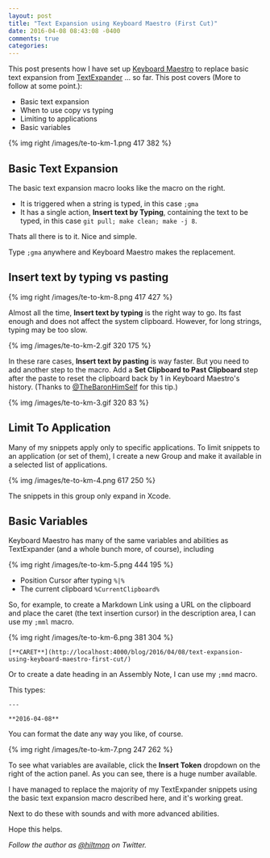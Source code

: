 ```yaml
---
layout: post
title: "Text Expansion using Keyboard Maestro (First Cut)"
date: 2016-04-08 08:43:08 -0400
comments: true
categories: 
---
```


This post presents how I have set up [Keyboard Maestro](http://www.keyboardmaestro.com/main/) to replace basic text expansion from [TextExpander](https://smilesoftware.com/textexpander) ... so far. This post covers <span class="light">(More to follow at some point.)</span>:

* Basic text expansion
* When to use copy vs typing
* Limiting to applications
* Basic variables


{% img right /images/te-to-km-1.png 417 382 %}

## Basic Text Expansion

The basic text expansion macro looks like the macro on the right.

* It is triggered when a string is typed, in this case `;gma`
* It has a single action, **Insert text by Typing**, containing the text to be typed, in this case `git pull; make clean; make -j 8`.

Thats all there is to it. Nice and simple.

Type `;gma` anywhere and Keyboard Maestro makes the replacement.

## Insert text by typing vs pasting

{% img right /images/te-to-km-8.png 417 427 %}

Almost all the time, **Insert text by typing** is the right way to go. Its fast enough and does not affect the system clipboard. However, for long strings, typing may be too slow.

{% img /images/te-to-km-2.gif 320 175 %}

In these rare cases, **Insert text by pasting** is way faster. But you need to add another step to the macro. Add a **Set Clipboard to Past Clipboard** step after the paste to reset the clipboard back by 1 in Keyboard Maestro's history. <span class="light">(Thanks to [@TheBaronHimSelf](https://twitter.com/TheBaronHimself) for this tip.)</span>

{% img /images/te-to-km-3.gif 320 83 %}

## Limit To Application

Many of my snippets apply only to specific applications. To limit snippets to an application (or set of them), I create a new Group and make it available in a selected list of applications.

{% img /images/te-to-km-4.png 617 250 %}

The snippets in this group only expand in Xcode.

## Basic Variables

Keyboard Maestro has many of the same variables and abilities as TextExpander (and a whole bunch more, of course), including

{% img right /images/te-to-km-5.png 444 195 %}

* Position Cursor after typing `%|%`
* The current clipboard `%CurrentClipboard%`

So, for example, to create a Markdown Link using a URL on the clipboard and place the caret (the text insertion cursor) in the description area, I can use my `;mml` macro.

{% img right /images/te-to-km-6.png 381 304 %}

	[**CARET**](http://localhost:4000/blog/2016/04/08/text-expansion-using-keyboard-maestro-first-cut/)

Or to create a date heading in an Assembly Note, I can use my `;mmd` macro.

This types:

	---
	
	**2016-04-08**
	
You can format the date any way you like, of course.

{% img right /images/te-to-km-7.png 247 262 %}

To see what variables are available, click the **Insert Token** dropdown on the right of the action panel. As you can see, there is a huge number available.

I have managed to replace the majority of my TextExpander snippets using the basic text expansion macro described here, and it's working great.

<span class="light">Next to do these with sounds and with more advanced abilities.</span>

Hope this helps.

*Follow the author as [@hiltmon](http://https://twitter.com/hiltmon) on Twitter.*
